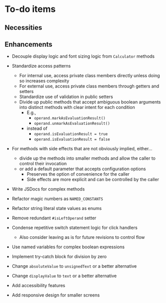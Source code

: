 # To-do items

## Necessities

## Enhancements
- Decouple display logic and font sizing logic from `Calculator` methods
- Standardize access patterns
    - For internal use, access private class members directly unless doing so increases complexity
    - For external use, access private class members through getters and setters
    - Standardize use of validation in public setters
    - Divide up public methods that accept ambiguous boolean arguments into distinct methods with clear intent for each condition
        - E.g.,
            - `operand.markAsEvaluationResult()`
            - `operand.unmarkAsEvaluationResult()`
        - instead of
            - `operand.isEvaluationResult = true`
            - `operand.isEvaluationResult = false`
- For methods with side effects that are not obviously implied, either...
    - divide up the methods into smaller methods and allow the caller to control their invocation
    - or add a default parameter that accepts configuration options
        - Preserves the option of convenience for the caller
        - Side effects are more explicit and can be controlled by the caller
- Write JSDocs for complex methods
- Refactor magic numbers as `NAMED_CONSTANTS`
- Refactor string literal state values as enums
- Remove redundant `#isLeftOperand` setter

- Condense repetitive switch statement logic for click handlers
    - Also consider leaving as is for future revisions to control flow
- Use named variables for complex boolean expressions
- Implement try-catch block for division by zero
- Change `absoluteValue` to `unsignedText` or a better alternative
- Change `displayValue` to `text` or a better alternative
- Add accessibility features
- Add responsive design for smaller screens
